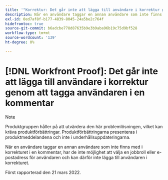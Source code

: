 ```yaml
---
title: '"Korrektur: Det går inte att lägga till användare i korrektur genom att tagga användaren i en kommentar'
description: När en användare taggar en annan användare som inte finns med i korrekturet i en kommentar, har de inte möjlighet att välja en jobbroll eller e-postadress för användaren och kan därför inte lägga till användaren i korrekturet.
exl-id: 0ed7af8f-b177-4839-8045-24a5be2c764f
hidefromtoc: true
source-git-commit: b6adcbe778d87635b9e3b9aba96b19c75d9bf528
workflow-type: tm+mt
source-wordcount: '139'
ht-degree: 0%

---
```


# [!DNL Workfront Proof]: Det går inte att lägga till användare i korrektur genom att tagga användaren i en kommentar

<!--Converted to story-->

>[!NOTE]
>
>Produktgruppen håller på att utvärdera den här problemlösningen, vilket kan kräva produktförbättringar. Produktförbättringarna presenteras i produktmeddelandena och inte i underhållsuppdateringarna.

När en användare taggar en annan användare som inte finns med i korrekturet i en kommentar, har de inte möjlighet att välja en jobbroll eller e-postadress för användaren och kan därför inte lägga till användaren i korrekturet.

Först rapporterad den 21 mars 2022.
